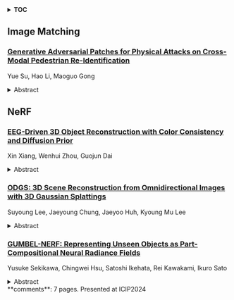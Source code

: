 <details>
  <summary><b>TOC</b></summary>
  <ol>
    <li><a href=#image-matching>Image Matching</a></li>
      <ul>
        <li><a href=#Generative-Adversarial-Patches-for-Physical-Attacks-on-Cross-Modal-Pedestrian-Re-Identification>Generative Adversarial Patches for Physical Attacks on Cross-Modal Pedestrian Re-Identification</a></li>
      </ul>
    </li>
    <li><a href=#nerf>NeRF</a></li>
      <ul>
        <li><a href=#EEG-Driven-3D-Object-Reconstruction-with-Color-Consistency-and-Diffusion-Prior>EEG-Driven 3D Object Reconstruction with Color Consistency and Diffusion Prior</a></li>
        <li><a href=#ODGS:-3D-Scene-Reconstruction-from-Omnidirectional-Images-with-3D-Gaussian-Splattings>ODGS: 3D Scene Reconstruction from Omnidirectional Images with 3D Gaussian Splattings</a></li>
        <li><a href=#GUMBEL-NERF:-Representing-Unseen-Objects-as-Part-Compositional-Neural-Radiance-Fields>GUMBEL-NERF: Representing Unseen Objects as Part-Compositional Neural Radiance Fields</a></li>
      </ul>
    </li>
  </ol>
</details>

## Image Matching  

### [Generative Adversarial Patches for Physical Attacks on Cross-Modal Pedestrian Re-Identification](http://arxiv.org/abs/2410.20097)  
Yue Su, Hao Li, Maoguo Gong  
<details>  
  <summary>Abstract</summary>  
  <ol>  
    Visible-infrared pedestrian Re-identification (VI-ReID) aims to match pedestrian images captured by infrared cameras and visible cameras. However, VI-ReID, like other traditional cross-modal image matching tasks, poses significant challenges due to its human-centered nature. This is evidenced by the shortcomings of existing methods, which struggle to extract common features across modalities, while losing valuable information when bridging the gap between them in the implicit feature space, potentially compromising security. To address this vulnerability, this paper introduces the first physical adversarial attack against VI-ReID models. Our method, termed Edge-Attack, specifically tests the models' ability to leverage deep-level implicit features by focusing on edge information, the most salient explicit feature differentiating individuals across modalities. Edge-Attack utilizes a novel two-step approach. First, a multi-level edge feature extractor is trained in a self-supervised manner to capture discriminative edge representations for each individual. Second, a generative model based on Vision Transformer Generative Adversarial Networks (ViTGAN) is employed to generate adversarial patches conditioned on the extracted edge features. By applying these patches to pedestrian clothing, we create realistic, physically-realizable adversarial samples. This black-box, self-supervised approach ensures the generalizability of our attack against various VI-ReID models. Extensive experiments on SYSU-MM01 and RegDB datasets, including real-world deployments, demonstrate the effectiveness of Edge- Attack in significantly degrading the performance of state-of-the-art VI-ReID methods.  
  </ol>  
</details>  
  
  



## NeRF  

### [EEG-Driven 3D Object Reconstruction with Color Consistency and Diffusion Prior](http://arxiv.org/abs/2410.20981)  
Xin Xiang, Wenhui Zhou, Guojun Dai  
<details>  
  <summary>Abstract</summary>  
  <ol>  
    EEG-based visual perception reconstruction has become a current research hotspot. Neuroscientific studies have shown that humans can perceive various types of visual information, such as color, shape, and texture, when observing objects. However, existing technical methods often face issues such as inconsistencies in texture, shape, and color between the visual stimulus images and the reconstructed images. In this paper, we propose a method for reconstructing 3D objects with color consistency based on EEG signals. The method adopts a two-stage strategy: in the first stage, we train an implicit neural EEG encoder with the capability of perceiving 3D objects, enabling it to capture regional semantic features; in the second stage, based on the latent EEG codes obtained in the first stage, we integrate a diffusion model, neural style loss, and NeRF to implicitly decode the 3D objects. Finally, through experimental validation, we demonstrate that our method can reconstruct 3D objects with color consistency using EEG.  
  </ol>  
</details>  
  
### [ODGS: 3D Scene Reconstruction from Omnidirectional Images with 3D Gaussian Splattings](http://arxiv.org/abs/2410.20686)  
Suyoung Lee, Jaeyoung Chung, Jaeyoo Huh, Kyoung Mu Lee  
<details>  
  <summary>Abstract</summary>  
  <ol>  
    Omnidirectional (or 360-degree) images are increasingly being used for 3D applications since they allow the rendering of an entire scene with a single image. Existing works based on neural radiance fields demonstrate successful 3D reconstruction quality on egocentric videos, yet they suffer from long training and rendering times. Recently, 3D Gaussian splatting has gained attention for its fast optimization and real-time rendering. However, directly using a perspective rasterizer to omnidirectional images results in severe distortion due to the different optical properties between two image domains. In this work, we present ODGS, a novel rasterization pipeline for omnidirectional images, with geometric interpretation. For each Gaussian, we define a tangent plane that touches the unit sphere and is perpendicular to the ray headed toward the Gaussian center. We then leverage a perspective camera rasterizer to project the Gaussian onto the corresponding tangent plane. The projected Gaussians are transformed and combined into the omnidirectional image, finalizing the omnidirectional rasterization process. This interpretation reveals the implicit assumptions within the proposed pipeline, which we verify through mathematical proofs. The entire rasterization process is parallelized using CUDA, achieving optimization and rendering speeds 100 times faster than NeRF-based methods. Our comprehensive experiments highlight the superiority of ODGS by delivering the best reconstruction and perceptual quality across various datasets. Additionally, results on roaming datasets demonstrate that ODGS restores fine details effectively, even when reconstructing large 3D scenes. The source code is available on our project page (https://github.com/esw0116/ODGS).  
  </ol>  
</details>  
  
### [GUMBEL-NERF: Representing Unseen Objects as Part-Compositional Neural Radiance Fields](http://arxiv.org/abs/2410.20306)  
Yusuke Sekikawa, Chingwei Hsu, Satoshi Ikehata, Rei Kawakami, Ikuro Sato  
<details>  
  <summary>Abstract</summary>  
  <ol>  
    We propose Gumbel-NeRF, a mixture-of-expert (MoE) neural radiance fields (NeRF) model with a hindsight expert selection mechanism for synthesizing novel views of unseen objects. Previous studies have shown that the MoE structure provides high-quality representations of a given large-scale scene consisting of many objects. However, we observe that such a MoE NeRF model often produces low-quality representations in the vicinity of experts' boundaries when applied to the task of novel view synthesis of an unseen object from one/few-shot input. We find that this deterioration is primarily caused by the foresight expert selection mechanism, which may leave an unnatural discontinuity in the object shape near the experts' boundaries. Gumbel-NeRF adopts a hindsight expert selection mechanism, which guarantees continuity in the density field even near the experts' boundaries. Experiments using the SRN cars dataset demonstrate the superiority of Gumbel-NeRF over the baselines in terms of various image quality metrics.  
  </ol>  
</details>  
**comments**: 7 pages. Presented at ICIP2024  
  
  



